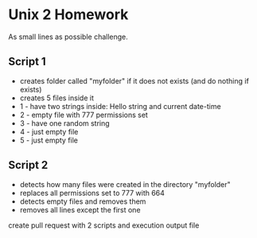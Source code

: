 # Unix 2 Homework

As small lines as possible challenge.

## Script 1

* creates folder called "myfolder" if it does not exists (and do nothing if exists)
* creates 5 files inside it
 * 1 - have two strings inside: Hello string and current date-time
 * 2 - empty file with 777 permissions set
 * 3 - have one random string
 * 4 - just empty file
 * 5 - just empty file

## Script 2

* detects how many files were created in the directory "myfolder"
* replaces all permissions set to 777 with 664
* detects empty files and removes them
* removes all lines except the first one


create pull request with 2 scripts and execution output file 